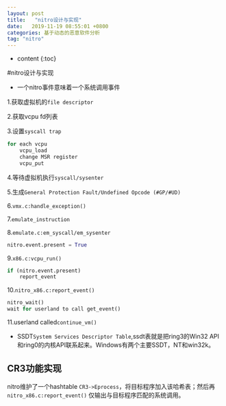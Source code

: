 ```yaml
---
layout: post
title:   "nitro设计与实现"
date:   2019-11-19 08:55:01 +0800
categories: 基于动态的恶意软件分析
tag: "nitro"
---
```


* content
{:toc}




#nitro设计与实现

* 一个nitro事件意味着一个系统调用事件

1.获取虚拟机的`file descriptor`

2.获取vcpu fd列表

3.设置`syscall trap`

```python
for each vcpu
	vcpu_load
	change MSR register
	vcpu_put
```

4.等待虚拟机执行`syscall/sysenter`

5.生成`General Protection Fault/Undefined Opcode (#GP/#UD)` 

6.`vmx.c:handle_exception()`

7.`emulate_instruction`

8.`emulate.c:em_syscall/em_sysenter`

```python
nitro.event.present = True
```

9.`x86.c:vcpu_run()`

```python
if (nitro.event.present)
	report_event
```

10.`nitro_x86.c:report_event()`

```python
nitro_wait()
wait for userland to call get_event()
```

11.userland called`continue_vm()`



* SSDT`System Services Descriptor Table`,ssdt表就是把ring3的Win32 API和ring0的内核API联系起来。Windows有两个主要SSDT，NT和win32k。

## CR3功能实现

nitro维护了一个hashtable `CR3->Eprocess`，将目标程序加入该哈希表；然后再`nitro_x86.c:report_event()` 仅输出与目标程序匹配的系统调用。

